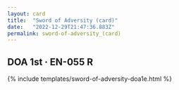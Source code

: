 ```yaml
---
layout: card
title:  "Sword of Adversity (card)"
date:   "2022-12-29T21:47:36.883Z"
permalink: sword-of-adversity_(card)
---
```


## DOA 1st &middot; EN-055 R

{% include templates/sword-of-adversity-doa1e.html %}
